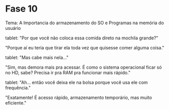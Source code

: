 # Fase 10

Tema: A Importancia do armazenamento do SO e Programas na memória do usuário

tablet: "Por que você não coloca essa comida direto na mochila grande?"

"Porque aí eu teria que tirar ela toda vez que quisesse comer alguma coisa."

tablet: "Mas cabe mais nela..."

"Sim, mas demora mais pra acessar. É como o sistema operacional ficar só no HD, sabe? Precisa ir pra RAM pra funcionar mais rápido."

tablet: "Ah... então você deixa ele na bolsa porque você usa ele com frequência."

"Exatamente! É acesso rápido, armazenamento temporário, mas muito eficiente."
